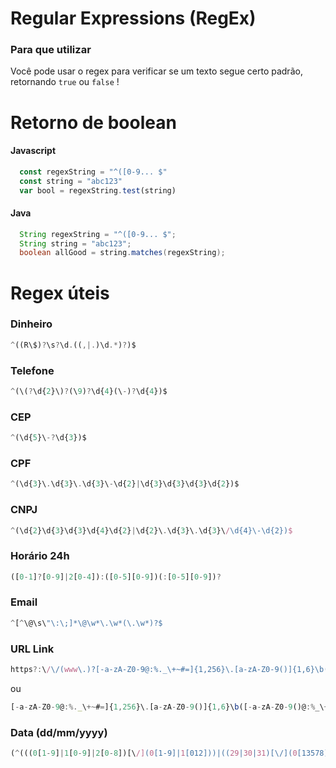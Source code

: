 # Regular Expressions (RegEx)
### Para que utilizar
Você pode usar o regex para verificar se um texto segue certo padrão, retornando `true` ou `false` !

# Retorno de boolean
#### Javascript
```javascript
  const regexString = "^([0-9... $"
  const string = "abc123"
  var bool = regexString.test(string)
```
#### Java
```java
  String regexString = "^([0-9... $";
  String string = "abc123";
  boolean allGood = string.matches(regexString);
```
# Regex úteis

### Dinheiro
```javascript
^((R\$)?\s?\d.((,|.)\d.*)?)$
```

### Telefone
```javascript
^(\(?\d{2}\)?(\9)?\d{4}(\-)?\d{4})$
```

### CEP
```javascript
^(\d{5}\-?\d{3})$
```

### CPF
```javascript
^(\d{3}\.\d{3}\.\d{3}\-\d{2}|\d{3}\d{3}\d{3}\d{2})$
```

### CNPJ
```javascript
^(\d{2}\d{3}\d{3}\d{4}\d{2}|\d{2}\.\d{3}\.\d{3}\/\d{4}\-\d{2})$
```

### Horário 24h
```javascript
([0-1]?[0-9]|2[0-4]):([0-5][0-9])(:[0-5][0-9])?
```

### Email
```javascript
^[^\@\s\"\:\;]*\@\w*\.\w*(\.\w*)?$
```

### URL Link
```javascript
https?:\/\/(www\.)?[-a-zA-Z0-9@:%._\+~#=]{1,256}\.[a-zA-Z0-9()]{1,6}\b([-a-zA-Z0-9()@:%_\+.~#?&//=]*)
```
ou
```javascript
[-a-zA-Z0-9@:%._\+~#=]{1,256}\.[a-zA-Z0-9()]{1,6}\b([-a-zA-Z0-9()@:%_\+.~#?&//=]*)
```

### Data (dd/mm/yyyy)
```javascript
(^(((0[1-9]|1[0-9]|2[0-8])[\/](0[1-9]|1[012]))|((29|30|31)[\/](0[13578]|1[02]))|((29|30)[\/](0[4,6,9]|11)))[\/](19|[2-9][0-9])\d\d$)|(^29[\/]02[\/](19|[2-9][0-9])(00|04|08|12|16|20|24|28|32|36|40|44|48|52|56|60|64|68|72|76|80|84|88|92|96)$)
```
